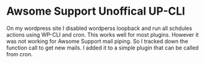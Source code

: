 # Awsome Support Unoffical UP-CLI

On my wordpress site I disabled wordperss loopback and run all schdules actions using WP-CLI and cron.
This works well for most plugins. However it was not working for Awsome Support mail piping.
So I tracked down the function call to get new mails. I added it to a simple plugin that can be called from cron.
